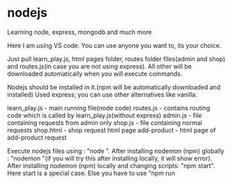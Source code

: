 # nodejs
Learning node, express, mongodb and much more

Here I am using VS code. You can use anyone you want to, its your choice.

Just pull learn_play.js, html pages folder, routes folder files(admin and shop) and routes.js(in case you are not using express).
All other will be downloaded automatically when you will execute commands.

Nodejs should be installed in it.(npm will be automatically downloaded and installed)
Used express; you can use other alternatives like vanilla.

learn_play.js - main running file(node code)
routes.js - contains routing code which is called by learn_play.js(without express)
admin.js - file containing requests from admin only
shop.js - file containing normal requests
shop.html - shop request html page 
add-product - html page of add-product request

Execute nodejs files using : "node <file name>".
After installing nodemon (npm) globally : "nodemon <file name>"(if you will try this after installing locally, it will show error).
After installing nodemon (npm) locally and changing scripts: "npm start".
Here start is a special case. Else you have to use "npm run <script name>".

For linux and other OS commands will be different like in ubuntu you would require sudo in front.

Used npm :
    Changed scripts-
        npm start
    Nodemon - it will automatically restart the server after saving the changes in the files; no need to quit and start again.
    Installed node modules including nodemon using - "npm install nodemon --save-dev"{development dependencies}(installs in current
                                                        folder only not globally, use "npm install -g nodemon" to install globally).
    Next time use only npm install to update/install(if deleted) node modules as your package.json will contain the the nodemon version.
    To install express - "npm install --save express"(production dependencies).
    To install body-parser(which is used to store data) - "npm install --save body-parser"(production package)

You can use debugger to check for logical errors which are hard to find.


  
